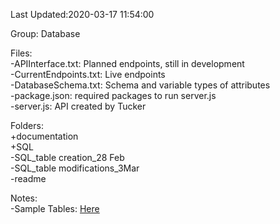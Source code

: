 Last Updated:2020-03-17 11:54:00  

Group: Database  

Files:  
-APIInterface.txt: Planned endpoints, still in development   
-CurrentEndpoints.txt: Live endpoints  
-DatabaseSchema.txt: Schema and variable types of attributes  
-package.json: required packages to run server.js  
-server.js: API created by Tucker  

Folders:  
+documentation  
  +SQL  
    -SQL_table creation_28 Feb  
    -SQL_table modifications_3Mar  
  -readme  

Notes:  
-Sample Tables: [Here](https://docs.google.com/spreadsheets/d/1j1Wm9OV97Zx57H-bgJQSSP131dGa5u4MpY_m55ZCU44/edit?usp=sharing)
